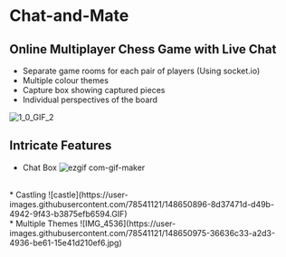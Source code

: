 # Chat-and-Mate
## Online Multiplayer Chess Game with Live Chat
* Separate game rooms for each pair of players (Using socket.io)
* Multiple colour themes
* Capture box showing captured pieces
* Individual  perspectives of the board

![1_0_GIF_2](https://user-images.githubusercontent.com/78541121/148607290-ceea3ccf-7fac-42c5-bd6e-0835d73f8322.GIF)
<!-- ![IMG_4535](https://user-images.githubusercontent.com/78541121/148611171-cded0d60-55ec-4f89-a34e-6ee8903c3628.jpg)
![IMG_4536](https://user-images.githubusercontent.com/78541121/148611048-20352341-18bd-4dda-bcfb-c32ab2f03507.jpg) -->

## Intricate Features
* Chat Box
![ezgif com-gif-maker](https://user-images.githubusercontent.com/78541121/148650945-be2c6a9d-5db7-4a03-b356-04d78f30353b.gif)
</br>
* Castling
![castle](https://user-images.githubusercontent.com/78541121/148650896-8d37471d-d49b-4942-9f43-b3875efb6594.GIF)
</br>
* Multiple Themes
![IMG_4536](https://user-images.githubusercontent.com/78541121/148650975-36636c33-a2d3-4936-be61-15e41d210ef6.jpg)
